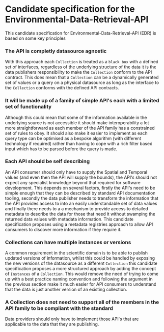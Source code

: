 # Candidate specification for the Environmental-Data-Retrieval-API

This candidate specification for Environmental-Data-Retrieval-API (EDR) is based on some key principles

### The API is completly datasource agnostic

With this approach each `Collection` is treated as a `black box` with a defined set of interfaces, regardless of the underlying structure of the data it is the data publishers responsibility to make the `Collection` conform to the API contract.  This does mean that a `Collection` can be a dynamically generated set of values or a query on a physical datasource as long as the interface to the `Collection` conforms with the defined API contracts. 

### It will be made up of a family of simple API's each with a limited set of functionality

Although this could mean that some of the information available in the underlying source is not accessible it should make interoperability a lot more straightforward as each member of the API family has a constrained set of rules to obey.  It should also make it easier to implement as each query type can be optimised as a bespoke algorithm (with different technology if required) rather than having to cope with a rich filter based input which has to be parsed before the query is made. 


### Each API should be self describing 

An API consumer should only have to supply the Spatial and Temporal values (and even then the API will supply the bounds), the API's should not expect any specialist knowledge beyond that required for software development. This depends on several factors, firstly the API's need to be simple enough that they can be described by standard API documentation tooling, secondly the data publisher needs to transform the information that the API provides access to into an easily understandable set of data values and finally there needs to a a mechanism to provide access to detailed metadata to describe the data for those that need it without swamping the returned data values with metadata information.  This candidate specification proposes using a metadata registries approach to allow API consumers to discover more information if they require it.

### Collections can have multiple instances or versions

A common requirement in the scientific domain is to be able to publish updated versions of information, whilst this could be handled by exposing the new versions of the datasource as a different `Collection` this candidate specification proposes a more structured approach by adding the concept of `Instances` of a `Collection`.  This would remove the need of trying to come up with a best practice naming convention and following the argument in the previous section make it much easier for API consumers to understand that the data is just another version of an existing collection.


### A Collection does not need to support all of the members in the API family to be compliant with the standard

Data providers should only have to implement those API's that are applicable to the data that they are publishing.





